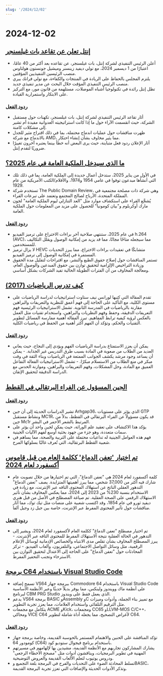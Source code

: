 ```yaml
---
slug: '/2024/12/02'
---
```


# 2024-12-02

## [إنتل تعلن عن تقاعد بات غيلسنجر](https://www.intel.com/content/www/us/en/newsroom/news/intel-ceo-news-dec-2024.html)

- أعلن الرئيس التنفيذي لشركة إنتل، بات غيلسنجر، عن تقاعده بعد أكثر من 40 عامًا، اعتبارًا من 1 ديسمبر 2024، مع تولي ديفيد زينسنر وميشيل جونستون هولثاوس منصب الرئيسين التنفيذيين المؤقتين.
- يلتزم المجلس بالحفاظ على الريادة في المنتجات والكفاءة، مع تولي فرانك ييري منصب الرئيس التنفيذي المؤقت خلال البحث عن مدير تنفيذي جديد.
- تظل إنتل رائدة في تكنولوجيا أشباه الموصلات، مستلهمة من قانون مور، مع التركيز على الابتكار واستمرارية القيادة.

### [ردود الفعل](https://news.ycombinator.com/item?id=42296067)

- أثار تقاعد الرئيس التنفيذي لشركة إنتل، بات غيلسنجر، تكهنات حول مستقبل الشركة، حيث انقسمت الآراء حول ما إذا كانت استراتيجيته العدوانية مفيدة أم تشير إلى مشكلات كامنة.
- ظهرت مناقشات حول عمليات اندماج محتملة، بما في ذلك اقتراح مثير للجدل بالاندماج مع شركة AMD، مما يثير مخاوف بشأن إنشاء احتكار.
- أثار الإعلان ردود فعل متباينة، حيث يرى البعض أنه خطأ بينما يعتبره آخرون تغييرًا ضروريًا لتقدم إنتل.

## [ما الذي سيدخل الملكية العامة في عام 2025؟](https://publicdomainreview.org/features/entering-the-public-domain/2025/)

- في الأول من يناير 2025، ستدخل أعمال جديدة إلى الملكية العامة، بما في ذلك تلك التي أنشأها مبدعون توفوا في عامي 1954 و1974، والأفلام/الكتب الأمريكية من عام 1929.
- تستخدم شركة The Public Domain Review، وهي شركة ذات مصلحة مجتمعية في المملكة المتحدة، الأرباح لصالح المجتمع وتعتمد على تبرعات القراء.
- يُشجَّع القراء على استكشاف موارد مثل "العد التنازلي ليوم الملكية العامة" لجون مارك أوكربلوم و"بيان كومونيا" للحصول على مزيد من المعلومات حول الملكية العامة.

### [ردود الفعل](https://news.ycombinator.com/item?id=42290448)

- في عام 2025، ستنتهي صلاحية آخر براءات الاختراع على ترميز الفيديو h.264 (AVC)، مما سيجعله متاحًا مجانًا، مما قد يزيد من إمكانية الوصول ويقلل التكاليف للمستخدمين.
- لا يزال ترميز HEVC متشابكًا في تعقيدات براءات الاختراع، مما يبرز التحديات المستمرة في إمكانية الوصول إلى ترميز الفيديو.
- تستمر المناقشات حول إصلاح حقوق الطبع والنشر، مع اقتراحات لتقليل مدة الحقوق وزيادة التراخيص الإلزامية لتحقيق توازن بين حقوق المبدعين والوصول العام، ومعالجة المخاوف من أن الفترات الطويلة الحالية تفيد الشركات بشكل أساسي.

## [كيف تدرس الرياضيات (2017)](https://www.math.uh.edu/~dblecher/pf2.html)

- تقدم المقالة التي كتبها لورانس نيف ستاوت استراتيجيات لدراسة الرياضيات على مستوى الكلية، مع التأكيد على الحاجة إلى فهم أعمق للنظرية والتعريفات والبراهين مقارنة بالرياضيات في المدرسة الثانوية. تشمل الاستراتيجيات الرئيسية فهم التعريفات الدقيقة، وحفظ وفهم النظريات والبراهين، واستخدام تقنيات مثل العمل بالعكس لرؤية كيفية ترابط المفاهيم. تبرز المقالة أهمية ممارسة المسائل لتطوير التقنيات والحكم، وتؤكد أن الفهم أكثر أهمية من الحفظ في رياضيات الكلية.

### [ردود الفعل](https://news.ycombinator.com/item?id=42290996)

- يمكن أن يعزز الاستمتاع بدراسة الرياضيات الفهم ويؤدي إلى النجاح، حيث يعاني العديد من الطلاب من صعوبة في المادة بسبب طرق التدريس غير الجذابة. - يمكن أن يساعد وجود مرشد يكشف الجوانب الممتعة في الرياضيات وبناء الثقة في وقت مبكر في منع الطلاب من الاستسلام مبكرًا. - تشمل الاستراتيجيات الفعالة التفاعل العميق مع المادة، وحل المشكلات، وفهم التعريفات والبراهين، وموازنة الحدس مع الدراسة الدقيقة لتحقيق الإتقان.

## [الجين المسؤول عن الفراء البرتقالي في القطط](https://www.science.org/content/article/gene-behind-orange-fur-cats-found-last)

### [ردود الفعل](https://news.ycombinator.com/item?id=42291386)

- تشير الدراسات الحديثة إلى أن جين Arhgap36، الذي يؤثر على مستويات GTP ونشاط مستقبل MC1R، قد يكون مسؤولاً عن الفراء البرتقالي في القطط، بدلاً من جين Mc1r المرتبط بالشعر الأحمر في البشر.
- يؤكد هذا الاكتشاف على تعقيد علم الوراثة، حيث يمكن لجين واحد أن يؤثر على سمات متعددة، وهو جزء من جهود بحثية أوسع لفهم الآليات الجينية.
- فهم هذه العوامل الجينية له تداعيات محتملة على التربية والصحة، مما يساهم في شعبية القطط البرتقالية، التي تُعرف غالبًا بسلوكها المرح.

## [تم اختيار 'تعفن الدماغ' ككلمة العام من قبل قاموس أكسفورد لعام 2024](https://corp.oup.com/news/brain-rot-named-oxford-word-of-the-year-2024/)

- كلمة أكسفورد لعام 2024 هي "تعفن الدماغ"، التي تم اختيارها من خلال تصويت عام شارك فيه أكثر من 37,000 شخص، مما يبرز أهميتها المتزايدة. يصف "تعفن الدماغ" التدهور العقلي الناتج عن استهلاك المحتوى التافه عبر الإنترنت، مع زيادة في الاستخدام بنسبة 230% من 2023 إلى 2024، مما يعكس المخاوف بشأن تأثير الاستهلاك الرقمي على الصحة العقلية. تم صياغة المصطلح في الأصل من قبل هنري ديفيد ثورو في عام 1854، وقد اكتسب شعبية على منصات مثل تيك توك، مما أثار مناقشات حول تأثير المحتوى المفرط عبر الإنترنت، خاصة بين جيل زد وجيل ألفا.

### [ردود الفعل](https://news.ycombinator.com/item?id=42292294)

- تم اختيار مصطلح "تعفن الدماغ" ككلمة العام لأكسفورد لعام 2024، ويشير إلى التدهور في الحالة العقلية نتيجة الاستهلاك المفرط للمحتوى التافه عبر الإنترنت. - يبرز المصطلح المخاوف بشأن تقلص مدى الانتباه والخصائص الإدمانية لوسائل الإعلام الرقمية، مثل وسائل التواصل الاجتماعي، والتلفزيون، وألعاب الفيديو. - تركز المحادثات حول "تعفن الدماغ" على الحاجة إلى الاعتدال لتحقيق التوازن بين الاسترخاء وتجنب التحفيز المفرط.

## [برمجة C64 باستخدام Visual Studio Code](https://retrogamecoders.com/c64-visual-studio-code/)

- تسمح إضافة VS64 ببرمجة جهاز Commodore 64 باستخدام Visual Studio Code على أنظمة ماك وويندوز ولينكس، مما يوفر بديلاً حديثًا وعبر الأنظمة الأساسية لبرنامج CBM PRG Studio الذي يعمل فقط على ويندوز.
- يدعم VS64 برمجة BASIC وAssembly وC مع تمييز بناء الجملة، وأدوات وميزات مثل الترقيم التلقائي واستخدام العلامات، مما يعزز تجربة التطوير.
- يتكامل مع مجمعات ACME وKick، ومجمعات CC65 وLLVM-MOS C/C++، ومحاكي VICE C64 لأغراض التصحيح، مما يجعله أداة شاملة لتطوير C64.

### [ردود الفعل](https://news.ycombinator.com/item?id=42290861)

- تؤكد المناقشة على الحنين والاهتمام المستمر بالحوسبة القديمة، وخاصة برمجة جهاز كومودور 64 (C64) باستخدام برنامج فيجوال ستوديو كود.
- يشارك المشاركون تجاربهم مع الأنظمة القديمة، مشيدين بها لإلهامهم في مسيرتهم المهنية في تطوير البرمجيات، ويناقشون أدوات مثل "مصحح الأخطاء الرجعي" ودروس يوتيوب لتعلم الألعاب القديمة والعروض التوضيحية.
- تسلط المحادثة الضوء على التحديات والفرح في البرمجة بلغة التجميع وBASIC، وتذكر الأدوات الحديثة والإضافات التي تعزز تجربة البرمجة القديمة.

<head>
  <meta property="og:title" content="إنتل تعلن عن تقاعد بات غيلسنجر" />
  <meta property="og:type" content="website" />
  <meta property="og:image" content="https://og.cho.sh/api/og/?title=%D8%A5%D9%86%D8%AA%D9%84%20%D8%AA%D8%B9%D9%84%D9%86%20%D8%B9%D9%86%20%D8%AA%D9%82%D8%A7%D8%B9%D8%AF%20%D8%A8%D8%A7%D8%AA%20%D8%BA%D9%8A%D9%84%D8%B3%D9%86%D8%AC%D8%B1&subheading=%D8%A7%D9%84%D8%A7%D8%AB%D9%86%D9%8A%D9%86%D8%8C%20%D9%A2%20%D8%AF%D9%8A%D8%B3%D9%85%D8%A8%D8%B1%20%D9%A2%D9%A0%D9%A2%D9%A4%3A%20%D9%85%D9%84%D8%AE%D8%B5%20%D8%A3%D8%AE%D8%A8%D8%A7%D8%B1%20%D8%A7%D9%84%D9%82%D8%B1%D8%A7%D8%B5%D9%86%D8%A9" />
</head>
